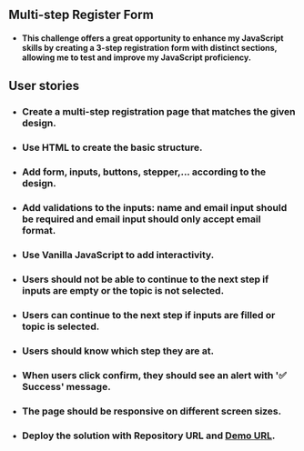 ## Multi-step Register Form
- #### This challenge offers a great opportunity to enhance my JavaScript skills by creating a 3-step registration form with distinct sections, allowing me to test and improve my JavaScript proficiency.

## User stories


- ### Create a multi-step registration page that matches the given design.

- ### Use HTML to create the basic structure.

- ### Add form, inputs, buttons, stepper,... according to the design.

- ### Add validations to the inputs: name and email input should be required and email input should only accept email format.

- ### Use Vanilla JavaScript to add interactivity.

- ### Users should not be able to continue to the next step if inputs are empty or the topic is not selected.

- ### Users can continue to the next step if inputs are filled or topic is selected.

- ### Users should know which step they are at.

- ### When users click confirm, they should see an alert with '✅ Success' message.

- ### The page should be responsive on different screen sizes.

- ### Deploy the solution with Repository URL and [Demo URL](https://multi-step-register-form-ten.vercel.app/).